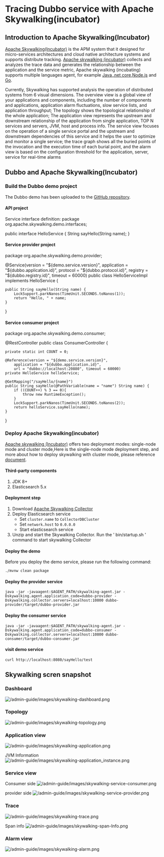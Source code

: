# Tracing Dubbo service with Apache Skywalking(incubator)
## Introduction to Apache Skywalking(Incubator)
[Apache Skywalking(Incubator)](https://github.com/apache/incubator-skywalking)  is the APM system that it designed for micro-services architectures and cloud native architecture systems and supports distribute tracking. [Apache skywalking (incubator)](https://github.com/apache/incubator-skywalking) collects and analyzes the trace data and generates the relationship between the application and the service metric, Apache skywalking (incubating) supports multiple languages agent, for example [Java](https://github.com/apache/incubator-skywalking),[.net core](https://github.com/OpenSkywalking/skywalking-netcore),[Node.js](https://github.com/OpenSkywalking/skywalking-nodejs) and [Go](https://github.com/OpenSkywalking/skywalking-go).

Currently, Skywalking has supported analysis the operation of distributed systems from 6 visual dimensions. The overview view is a global view of your applications and components, including the number of components and applications, application alarm fluctuations, slow service lists, and application throughput; The topology shows the topological relationship of the whole application; The application view represents the upstream and downstream relationship of the application from single application, TOP N services and servers, JVM, host and process info. The service view focuses on the operation of a single service portal and the upstream and downstream dependencies of this service and it helps the user to optimize and monitor a single service; the trace graph shows all the buried points of the invocation and the execution time of each burial point, and the alarm view is based on the configuration threshold for the application, server, service for real-time alarms

## Dubbo and Apache Skywalking(Incubator)
### Build the Dubbo demo  project
The Dubbo demo has been uploaded to the [GitHub repository](https://github.com/SkywalkingTest/dubbo-trace-example). 
#### API project
Service interface definition:
package org.apache.skywalking.demo.interfaces;

public interface HelloService {
	String sayHello(String name);
}
#### Service provider project
package org.apache.skywalking.demo.provider;

@Service(version = "${demo.service.version}",
	application = "${dubbo.application.id}",
	protocol = "${dubbo.protocol.id}",
	registry = "${dubbo.registry.id}", timeout = 60000)
public class HelloServiceImpl implements HelloService {

	public String sayHello(String name) {
		LockSupport.parkNanos(TimeUnit.SECONDS.toNanos(1));
		return "Hello, " + name;
	}

}
#### Service consumer project
package org.apache.skywalking.demo.consumer;

@RestController
public class ConsumerController {

	private static int COUNT = 0;

	@Reference(version = "${demo.service.version}",
		application = "${dubbo.application.id}",
		url = "dubbo://localhost:20880", timeout = 60000)
	private HelloService helloService;

	@GetMapping("/sayHello/{name}")
	public String sayHello(@PathVariable(name = "name") String name) {
		if ((COUNT++) % 3 == 0){
			throw new RuntimeException();
		}
		LockSupport.parkNanos(TimeUnit.SECONDS.toNanos(2));
		return helloService.sayHello(name);
	}
}
### Deploy Apache Skywalking(incubator)
[Apache skywalking (Incubator)](https://github.com/apache/incubator-skywalking) offers  two deployment modes: single-node mode and cluster mode,Here is  the single-node mode deployment step, and more about how to deploy skywalking with cluster mode, please reference [document](https://github.com/apache/incubator-skywalking/blob/master/docs/en/Deploy-backend-in-cluster-mode.md).
#### Third-party components
1. JDK 8+
2. Elasticsearch 5.x
#### Deployment step
1. Download [Apache Skywalking Collector](http://skywalking.apache.org/downloads/)
2. Deploy Elasticsearch service
   * Set `cluster.name` to `CollectorDBCluster`
   * Set `network.host` to `0.0.0.0`
   * Start elasticsearch service
3. Unzip and start the Skywalking Collector. Run the ' bin/startup.sh ' command to start skywalking Collector 

#### Deploy the demo
Before you deploy the demo service, please run the following command:

```
./mvnw clean package
```

#### Deploy the provider service

```
java -jar -javaagent:$AGENT_PATH/skywalking-agent.jar -Dskywalking.agent.application_code=dubbo-provider -Dskywalking.collector.servers=localhost:10800 dubbo-provider/target/dubbo-provider.jar
```

#### Deploy the consumer service

```
java -jar -javaagent:$AGENT_PATH/skywalking-agent.jar -Dskywalking.agent.application_code=dubbo-consumer -Dskywalking.collector.servers=localhost:10800 dubbo-consumer/target/dubbo-consumer.jar 
```

#### visit demo service

```
curl http://localhost:8080/sayHello/test
```

## Skywalking scren snapshot

### Dashboard
![/admin-guide/images/skywalking-dashboard.png](../../img/blog/skywalking-dashboard.png)

### Topology
![/admin-guide/images/skywalking-topology.png](../../img/blog/skywalking-topology.png)

### Application view
![/admin-guide/images/skywalking-application.png](../../img/blog/skywalking-application.png)

JVM Information
![/admin-guide/images/skywalking-application_instance.png](../../img/blog/skywalking-application_instance.png)

### Service view

Consumer side
![/admin-guide/images/skywalking-service-consumer.png](../../img/blog/skywalking-service-consumer.png)

provider side
![/admin-guide/images/skywalking-service-provider.png](../../img/blog/skywalking-service-provider.png)

### Trace
![/admin-guide/images/skywalking-trace.png](../../img/blog/skywalking-trace.png)

Span info
![/admin-guide/images/skywalking-span-Info.png](../../img/blog/skywalking-span-Info.png)

### Alarm view
![/admin-guide/images/skywalking-alarm.png](../../img/blog/skywalking-alarm.png)
